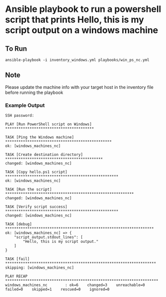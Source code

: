 # Ansible playbook to run a powershell script that prints Hello, this is my script output on a windows machine 

## To Run

` ansible-playbook -i inventory_windows.yml playbooks/win_ps_nc.yml `

## Note
Please update the machine info with your target host in the inventory file before running the playbook


### Example Output
```
SSH password: 

PLAY [Run PowerShell script on Windows] ****************************************

TASK [Ping the Windows machine] ************************************************
ok: [windows_machines_nc]

TASK [Create destination directory] ********************************************
changed: [windows_machines_nc]

TASK [Copy hello.ps1 script] ***************************************************
ok: [windows_machines_nc]

TASK [Run the script] **********************************************************
changed: [windows_machines_nc]

TASK [Verify script success] ***************************************************
changed: [windows_machines_nc]

TASK [debug] *******************************************************************
ok: [windows_machines_nc] => {
    "script_output.stdout_lines": [
        "Hello, this is my script output."
    ]
}

TASK [fail] ********************************************************************
skipping: [windows_machines_nc]

PLAY RECAP *********************************************************************
windows_machines_nc        : ok=6    changed=3    unreachable=0    failed=0    skipped=1    rescued=0    ignored=0
```
